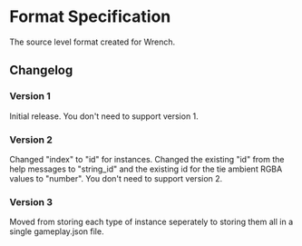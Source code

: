 # Format Specification

The source level format created for Wrench.

## Changelog

### Version 1

Initial release. You don't need to support version 1.

### Version 2

Changed "index" to "id" for instances. Changed the existing "id" from the help messages to "string_id" and the existing id for the tie ambient RGBA values to "number". You don't need to support version 2.

### Version 3

Moved from storing each type of instance seperately to storing them all in a single gameplay.json file.
